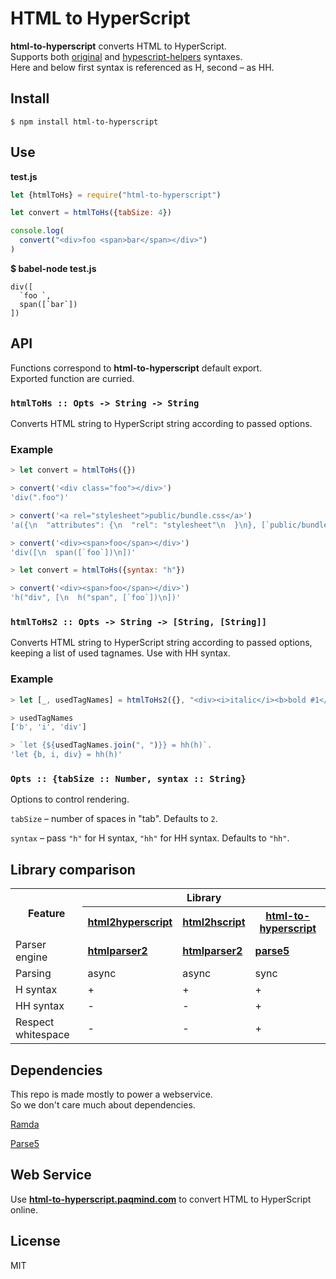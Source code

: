 # HTML to HyperScript

**html-to-hyperscript** converts HTML to HyperScript.<br/>
Supports both [original](https://github.com/Matt-Esch/virtual-dom/tree/master/virtual-hyperscript) and
[hypescript-helpers](https://github.com/ohanhi/hyperscript-helpers) syntaxes.<br/>
Here and below first syntax is referenced as H, second – as HH.

## Install

```
$ npm install html-to-hyperscript
```

## Use

**test.js**
```js
let {htmlToHs} = require("html-to-hyperscript")

let convert = htmlToHs({tabSize: 4})

console.log(
  convert("<div>foo <span>bar</span></div>")
)
```

**$ babel-node test.js**
```
div([
  `foo `,
  span([`bar`])
])
```

## API

Functions correspond to **html-to-hyperscript** default export.<br/>
Exported function are curried.

### `htmlToHs :: Opts -> String -> String`

Converts HTML string to HyperScript string
according to passed options.

### Example

```js
> let convert = htmlToHs({})

> convert('<div class="foo"></div>')
'div(".foo")'

> convert('<a rel="stylesheet">public/bundle.css</a>')
'a({\n  "attributes": {\n  "rel": "stylesheet"\n  }\n}, [`public/bundle.css`])'

> convert('<div><span>foo</span></div>')
'div([\n  span([`foo`])\n])'

> let convert = htmlToHs({syntax: "h"})

> convert('<div><span>foo</span></div>')
'h("div", [\n  h("span", [`foo`])\n])'
```

### `htmlToHs2 :: Opts -> String -> [String, [String]]`

Converts HTML string to HyperScript string according to passed options,
keeping a list of used tagnames. Use with HH syntax.

### Example

```js
> let [_, usedTagNames] = htmlToHs2({}, "<div><i>italic</i><b>bold #1</b><b>bold #2</b></div>")

> usedTagNames
['b', 'i', 'div']

> `let {${usedTagNames.join(", ")}} = hh(h)`.
'let {b, i, div} = hh(h)'
```

### `Opts :: {tabSize :: Number, syntax :: String}`

Options to control rendering.

`tabSize` – number of spaces in "tab". Defaults to `2`.

`syntax` – pass `"h"` for H syntax, `"hh"` for HH syntax. Defaults to `"hh"`.

## Library comparison

<table>
<tr>
  <th rowspan="2">Feature</th>
  <th colspan="3">Library</th>
</tr>
<tr>
  <th><a href="https://github.com/unframework/html2hyperscript"><strong>html2hyperscript</strong></a></th>
  <th><a href="https://github.com/twilson63/html2hscript"><strong>html2hscript</strong></a></th>
  <th><a href="https://github.com/ivan-kleshnin/html-to-hyperscript"><strong>html-to-hyperscript</strong></a></th>
</tr>
<tr>
  <td>Parser engine</td>
  <td><a href="https://github.com/fb55/htmlparser2"><strong>htmlparser2</strong></a></td>
  <td><a href="https://github.com/fb55/htmlparser2"><strong>htmlparser2</strong></a></td>
  <td><a href="https://github.com/inikulin/parse5"><strong>parse5</strong></a></td>
</tr>
<tr>
  <td>Parsing</td>
  <td>async</td>
  <td>async</td>
  <td>sync</td>
</tr>
<tr>
  <td>H syntax</td>
  <td>+</td>
  <td>+</td>
  <td>+</td>
</tr>
<tr>
  <td>HH syntax</td>
  <td>-</td>
  <td>-</td>
  <td>+</td>
</tr>
<tr>
  <td>Respect whitespace</td>
  <td>-</td>
  <td>-</td>
  <td>+</td>
</tr>
</table>

## Dependencies

This repo is made mostly to power a webservice.<br/>
So we don't care much about dependencies.<br/>

[Ramda](https://github.com/ramda/ramda)

[Parse5](https://github.com/inikulin/parse5)

## Web Service

Use [**html-to-hyperscript.paqmind.com**](http://html-to-hyperscript.paqmind.com) to convert HTML to HyperScript online.<br/>

## License

MIT
